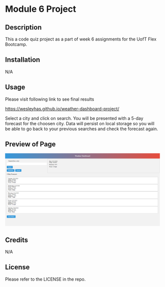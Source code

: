 # Module 6 Project

## Description

This a code quiz project as a part of week 6 assignments for the UofT Flex Bootcamp.

## Installation

N/A

## Usage

Please visit following link to see final results

https://wesleyhas.github.io/weather-dashboard-project/

Select a city and click on search. You will be presented with a 5-day forecast for the choosen city. Data will persist on local storage so you will be able to go back to your previous searches and check the forecast again.

## Preview of Page

![Screentshot 1](./assets/images/page-preview-1.png)

## Credits

N/A

## License

Please refer to the LICENSE in the repo.